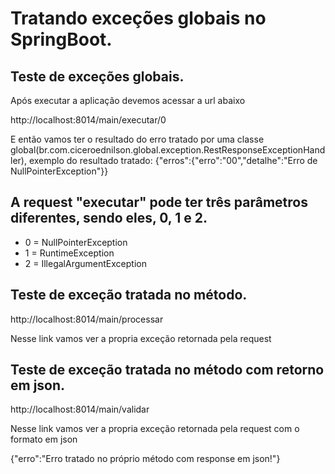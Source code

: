 <!DOCTYPE html>
<html>
<head>
	<meta charset="utf-8">
	<title>README.md</title>
</head>
<body>

<h1>Tratando exceções globais no SpringBoot.</h6>

<h2>Teste de exceções globais.</h2>

<p>Após executar a aplicação devemos acessar a url abaixo</p>
<p>http://localhost:8014/main/executar/0</p>
<p>E então vamos ter o resultado do erro tratado por uma classe global(br.com.ciceroednilson.global.exception.RestResponseExceptionHandler), exemplo do resultado tratado: {"erros":{"erro":"00","detalhe":"Erro de NullPointerException"}}</p>

<h2>A request "executar" pode ter três parâmetros diferentes, sendo eles, 0, 1 e 2.</h2>
<ul>
	<li>0 = NullPointerException</li>
	<li>1 = RuntimeException</li>
	<li>2 = IllegalArgumentException</li>
</ul>


<h2>Teste de exceção tratada no método.</h2>

<p>http://localhost:8014/main/processar</p>
<p>Nesse link vamos ver a propria exceção retornada pela request</p>


<h2>Teste de exceção tratada no método com retorno em json.</h2>

<p>http://localhost:8014/main/validar</p>
<p>Nesse link vamos ver a propria exceção retornada pela request com o formato em json</p>

<p>{"erro":"Erro tratado no próprio método com response em json!"}</p>



</body>
</html>
